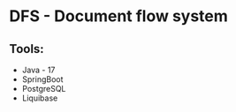 # DFS - Document flow system

## Tools:

<ul>
  <li>Java - 17</li>
  <li>SpringBoot</li>
  <li>PostgreSQL</li>
  <li>Liquibase</li>
</ul>
